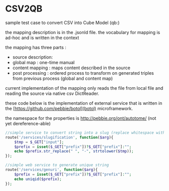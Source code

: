 # CSV2QB

sample test case to convert CSV into Cube Model (qb:)

the mapping description is in the .jsonld file. the vocabulary for mapping is ad-hoc and is written in the context

the mapping has three parts : 
- source description: 
- global map : one-time manual
- content mapping : maps content described in the source
- post processing : ordered process to transform on generated triples from previous process (global and content map)

current implementation of the mapping only reads the file from local file and reading the source via native csv DictReader.

these code below is the implementation of external service that is written in the [https://github.com/pebbie/botol](botol) microframework. 

the namespace for the properties is http://pebbie.org/ont/autotome/ (not yet dereference-able)

```php
//simple service to convert string into a slug (replace whitespace with dash and transform to lowercase)
route('/services/slugification', function($arg){
    $tmp = $_GET["input"];
    $prefix = isset($_GET["prefix"])?$_GET["prefix"]:"";
    echo $prefix.str_replace(" ", "-", strtolower($tmp));
});

//simple web service to generate unique string
route('/services/genuri', function($arg){
    $prefix = isset($_GET["prefix"])?$_GET["prefix"]:"";
    echo uniqid($prefix);
});
```